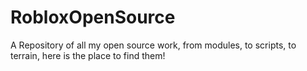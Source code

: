 # RobloxOpenSource
A Repository of all my open source work, from modules, to scripts, to terrain, here is the place to find them! 
